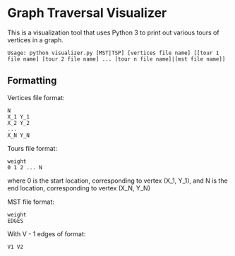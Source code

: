 # Graph Traversal Visualizer

This is a visualization tool that uses Python 3 to print out various tours of vertices in a graph.

```
Usage: python visualizer.py [MST|TSP] [vertices file name] [[tour 1 file name] [tour 2 file name] ... [tour n file name]|[mst file name]]
```

## Formatting

Vertices file format:
```
N
X_1 Y_1
X_2 Y_2
...
X_N Y_N
```

Tours file format:
```
weight
0 1 2 ... N
```
where 0 is the start location, corresponding to vertex (X_1, Y_1), and N is the end location, corresponding to vertex (X_N, Y_N)

MST file format:
```
weight
EDGES
```
With V - 1 edges of format:
```
V1 V2
```

